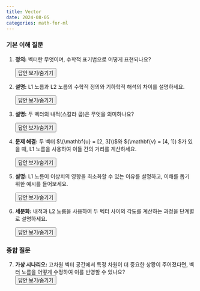```yaml
---
title: Vector
date: 2024-08-05
categories: math-for-ml
---
```


### 기본 이해 질문

1.  **정의:** 벡터란 무엇이며, 수학적 표기법으로 어떻게 표현되나요?
    <div class="answer">
      <button class="toggle-answer">답안 보기/숨기기</button>
      <div class="answer-content" style="display: none;">
        <strong>답안:</strong>
        <p>벡터는 숫자로 이루어진 리스트나 배열입니다. 보통 \(\mathbf{x}^T = [x_1, x_2, \ldots, x_d]\)로 표현되며, 여기서 \(d\)는 벡터의 차원입니다.</p>
      </div>
    </div>

2.  **설명:** L1 노름과 L2 노름의 수학적 정의와 기하학적 해석의 차이를 설명하세요.
    <div class="answer">
      <button class="toggle-answer">답안 보기/숨기기</button>
      <div class="answer-content" style="display: none;">
        <strong>답안:</strong>
        <p>L1 노름은 벡터 성분들의 절대값을 모두 더한 것으로, 좌표축을 따라 이동한 거리를 나타냅니다. 맨해튼 거리라고도 부릅니다. L2 노름은 벡터 성분들의 제곱을 더한 후 제곱근을 취한 값으로, 유클리드 거리를 나타냅니다.</p>
      </div>
    </div>

3.  **설명:** 두 벡터의 내적(스칼라 곱)은 무엇을 의미하나요?
    <div class="answer">
      <button class="toggle-answer">답안 보기/숨기기</button>
      <div class="answer-content" style="display: none;">
        <strong>답안:</strong>
        <p>두 벡터의 내적은 이들 <strong>방향의 유사성</strong>을 측정하며, 한 벡터가 다른 벡터 상에 투영된 길이와 관련이 있습니다.</p>
      </div>
    </div>

4.  **문제 해결:** 두 벡터 $\(\mathbf{u} = [2, 3]\)$와 $\(\mathbf{v} = [4, 1]\) $가 있을 때, L1 노름을 사용하여 이들 간의 거리를 계산하세요.
    <div class="answer">
      <button class="toggle-answer">답안 보기/숨기기</button>
      <div class="answer-content" style="display: none;">
        <strong>답안:</strong>
        <p>L1 거리는 \(|2 - 4| + |3 - 1| = 2 + 2 = 4\)입니다.</p>
      </div>
    </div>

5.  **설명:** L1 노름이 이상치의 영향을 최소화할 수 있는 이유를 설명하고, 이해를 돕기 위한 예시를 들어보세요.
    <div class="answer">
      <button class="toggle-answer">답안 보기/숨기기</button>
      <div class="answer-content" style="display: none;">
        <strong>답안:</strong>
        <p>L1 노름은 이상치에 덜 민감하게 반응합니다. 이는 L1 노름이 각 성분의 절대값을 합하는 방식으로 계산되기 때문입니다. 이로 인해 특정 성분(이상치)이 매우 큰 값을 가질 경우에도, L1 노름은 전체 벡터에 그 영향을 적게 미치게 합니다.

        예를 들어, 어떤 데이터에서 대부분의 값이 1에서 10 사이에 있지만, 하나의 값이 1000이라면, 이 1000이라는 값이 이상치로 작용할 수 있습니다. 이때 L2 노름을 사용하면 1000의 제곱 값이 전체 노름에 큰 영향을 미치지만, L1 노름은 단순히 1000을 더하는 것에 그치므로 그 영향이 상대적으로 적습니다. 따라서 L1 노름은 이런 이상치에 덜 민감하게 반응하여 더 강건한(robust) 결과를 제공합니다.</p>

      </div>
    </div>

6.  **세분화:** 내적과 L2 노름을 사용하여 두 벡터 사이의 각도를 계산하는 과정을 단계별로 설명하세요.
    <div class="answer">
    <button class="toggle-answer">답안 보기/숨기기</button>
      <div class="answer-content" style="display: none;">
        <strong>답안:</strong>
        <p>
          1. 두 벡터 \(\mathbf{a}\)와 \(\mathbf{b}\)의 내적 \(\mathbf{a} \cdot \mathbf{b}\)을 계산합니다.<br>
          \[
          \mathbf{a} \cdot \mathbf{b} = \sum_{i=1}^{n} a_i b_i
          \]
          2. 각 벡터의 L2 노름을 계산합니다.<br>
          \[
          \|\mathbf{a}\|_2 = \sqrt{\sum_{i=1}^{n} a_i^2}, \quad \|\mathbf{b}\|_2 = \sqrt{\sum_{i=1}^{n} b_i^2}
          \]
          3. 내적을 두 벡터의 L2 노름의 곱으로 나눕니다.<br>
          \[
          \cos \theta = \frac{\mathbf{a} \cdot \mathbf{b}}{\|\mathbf{a}\|_2 \|\mathbf{b}\|_2}
          \]
          4. 마지막으로, 아크코사인(\(\arccos\)) 함수를 사용해 각도 \(\theta\)를 구합니다.<br>
          \[
          \theta = \arccos\left(\frac{\mathbf{a} \cdot \mathbf{b}}{\|\mathbf{a}\|_2 \|\mathbf{b}\|_2}\right)
          \]
        </p>
      </div>
    </div>

### 종합 질문

7. **가상 시나리오:** 고차원 벡터 공간에서 특정 차원이 더 중요한 상황이 주어졌다면, 벡터 노름을 어떻게 수정하여 이를 반영할 수 있나요?
   <div class="answer">
     <button class="toggle-answer">답안 보기/숨기기</button>
     <div class="answer-content" style="display: none;">
       <strong>답안:</strong>
       <p>각 차원의 중요도에 따라 가중치를 부여한 노름을 사용할 수 있습니다. 예를 들어, 가중치가 적용된 L2 노름은 \(\sqrt{\sum w_i x_i^2}\)로 계산되며, 여기서 \(w_i\)는 \(i\)번째 차원의 가중치입니다.</p>
     </div>
   </div>

